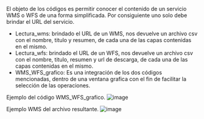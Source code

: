 El objeto de los códigos es permitir conocer el contenido de un servicio WMS o WFS de una forma simplificada. Por consiguiente uno solo debe brindar el URL del servicio. 

*	Lectura_wms: brindado el URL de un WMS, nos devuelve un archivo csv con el nombre, titulo y resumen, de cada una de las capas contenidas en el mismo.
*	Lectura_wfs: brindado el URL de un WFS, nos devuelve un archivo csv con el nombre, titulo, resumen y url de descarga, de cada una de las capas contenidas en el mismo.
*	WMS_WFS_grafico: Es una integración de los dos códigos mencionadas, dentro de una ventana grafica con el fin de facilitar la selección de las operaciones.

Ejemplo del código WMS_WFS_grafico.
![image](https://github.com/pmatiasn/lectura_wms_wfs/assets/83612209/b220dbe4-7820-43a0-8a1b-c28c84e82b27)

Ejemplo WMS del archivo resultante.
![image](https://github.com/pmatiasn/lectura_wms_wfs/assets/83612209/284d48e2-fea0-470e-b994-148d52c61ee8)
